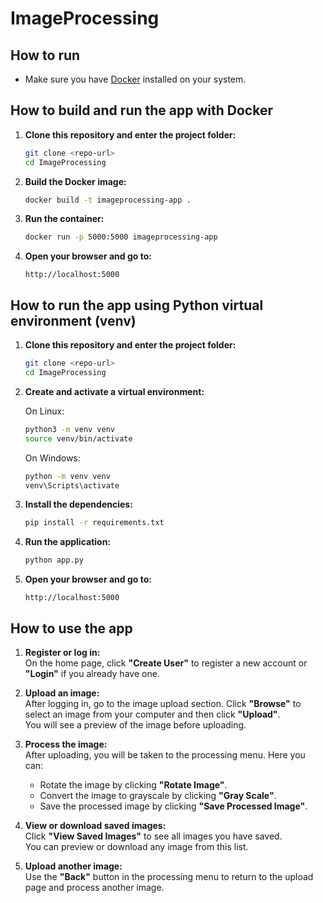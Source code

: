 # ImageProcessing

## How to run

- Make sure you have [Docker](https://docs.docker.com/get-docker/) installed on your system.

## How to build and run the app with Docker

1. **Clone this repository and enter the project folder:**

   ```sh
   git clone <repo-url>
   cd ImageProcessing
   ```

2. **Build the Docker image:**

   ```sh
   docker build -t imageprocessing-app .
   ```

3. **Run the container:**

   ```sh
   docker run -p 5000:5000 imageprocessing-app
   ```

4. **Open your browser and go to:**

   ```
   http://localhost:5000
   ```

## How to run the app using Python virtual environment (venv)

1. **Clone this repository and enter the project folder:**

   ```sh
   git clone <repo-url>
   cd ImageProcessing
   ```

2. **Create and activate a virtual environment:**

   On Linux:
   ```sh
   python3 -m venv venv
   source venv/bin/activate
   ```

   On Windows:
   ```sh
   python -m venv venv
   venv\Scripts\activate
   ```

3. **Install the dependencies:**

   ```sh
   pip install -r requirements.txt
   ```

4. **Run the application:**

   ```sh
   python app.py
   ```

5. **Open your browser and go to:**

   ```
   http://localhost:5000
   ```

## How to use the app

1. **Register or log in:**  
   On the home page, click **"Create User"** to register a new account or **"Login"** if you already have one.

2. **Upload an image:**  
   After logging in, go to the image upload section. Click **"Browse"** to select an image from your computer and then click **"Upload"**.  
   You will see a preview of the image before uploading.

3. **Process the image:**  
   After uploading, you will be taken to the processing menu. Here you can:
   - Rotate the image by clicking **"Rotate Image"**.
   - Convert the image to grayscale by clicking **"Gray Scale"**.
   - Save the processed image by clicking **"Save Processed Image"**.

4. **View or download saved images:**  
   Click **"View Saved Images"** to see all images you have saved.  
   You can preview or download any image from this list.

5. **Upload another image:**  
   Use the **"Back"** button in the processing menu to return to the upload page and process another image.
